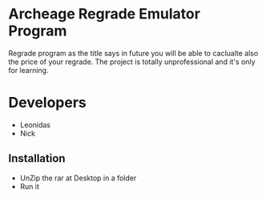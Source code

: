 # Archeage Regrade Emulator Program
Regrade program as the title says in future you will be able to caclualte also the price of your regrade.
The project is totally unprofessional and it's only for learning.

# Developers
- Leonidas
- Nick

## Installation
- UnZip the rar at Desktop in a folder
- Run it